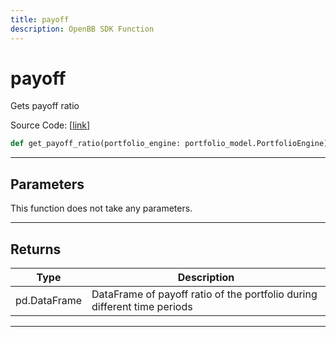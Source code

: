 ```yaml
---
title: payoff
description: OpenBB SDK Function
---
```


# payoff

Gets payoff ratio

Source Code: [[link](https://github.com/OpenBB-finance/OpenBBTerminal/tree/main/openbb_terminal/portfolio/portfolio_model.py#L1478)]

```python
def get_payoff_ratio(portfolio_engine: portfolio_model.PortfolioEngine) -> None
```
---
## Parameters

This function does not take any parameters.

---
## Returns

| Type | Description |
| ---- | ----------- |
| pd.DataFrame | DataFrame of payoff ratio of the portfolio during different time periods |

---
